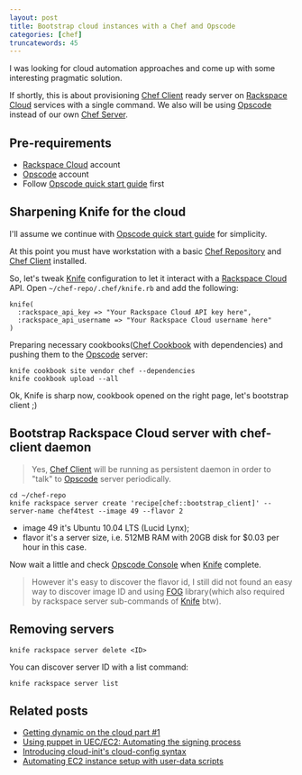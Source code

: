 ```yaml
---
layout: post
title: Bootstrap cloud instances with a Chef and Opscode
categories: [chef]
truncatewords: 45
---
```


I was looking for cloud automation approaches and come up with some interesting pragmatic solution.

If shortly, this is about provisioning [Chef Client][] ready server on [Rackspace Cloud][] services with a single command. We also will be using [Opscode][] instead of our own [Chef Server][].

## Pre-requirements

 * [Rackspace Cloud][] account
 * [Opscode][] account
 * Follow [Opscode quick start guide][] first

## Sharpening Knife for the cloud

I'll assume we continue with [Opscode quick start guide][] for simplicity.

At this point you must have workstation with a basic [Chef Repository][] and [Chef Client][] installed.

So, let's tweak [Knife][] configuration to let it interact with a [Rackspace Cloud][] API. Open `~/chef-repo/.chef/knife.rb` and add the following:

    knife(
      :rackspace_api_key => "Your Rackspace Cloud API key here",
      :rackspace_api_username => "Your Rackspace Cloud username here"
    )

Preparing necessary cookbooks([Chef Cookbook][] with dependencies) and pushing them to the [Opscode][] server:

    knife cookbook site vendor chef --dependencies
    knife cookbook upload --all

Ok, Knife is sharp now, cookbook opened on the right page, let's bootstrap client ;)

## Bootstrap Rackspace Cloud server with chef-client daemon

> Yes, [Chef Client][] will be running as persistent daemon in order to "talk" to [Opscode][] server periodically.

    cd ~/chef-repo
    knife rackspace server create 'recipe[chef::bootstrap_client]' --server-name chef4test --image 49 --flavor 2

 * image 49 it's Ubuntu 10.04 LTS (Lucid Lynx);
 * flavor it's a server size, i.e. 512MB RAM with 20GB disk for $0.03 per hour in this case.

Now wait a little and check [Opscode Console][] when [Knife][] complete.

> However it's easy to discover the flavor id, I still did not found an easy way to discover image ID and using [FOG][] library(which also required by rackspace server sub-commands of [Knife][] btw).

## Removing servers

    knife rackspace server delete <ID>

You can discover server ID with a list command:

    knife rackspace server list

## Related posts

 * [Getting dynamic on the cloud part #1](http://blog.zefironetworks.com/?p=21)
 * [Using puppet in UEC/EC2: Automating the signing process](http://ubuntumathiaz.wordpress.com/2010/03/25/using-puppet-in-uecec2-automating-the-signing-process/)
 * [Introducing cloud-init's cloud-config syntax](http://ubuntu-smoser.blogspot.com/2010/03/introducing-cloud-inits-cloud-config.html)
 * [Automating EC2 instance setup with user-data scripts](http://www.turnkeylinux.org/blog/ec2-userdata)


[Chef]: http://wiki.opscode.com/display/chef/Home
[Chef Client]: http://wiki.opscode.com/display/chef/Chef+Client
[Chef Server]: http://wiki.opscode.com/display/chef/Chef+Server
[Chef Repository]: http://wiki.opscode.com/display/chef/Chef+Repository
[Chef Cookbook]: http://github.com/opscode/cookbooks/tree/master/chef/
[Knife]: http://wiki.opscode.com/display/chef/Knife
  "command-line utility used to interact with a Chef server directly through the RESTful API"
[Rackspace Cloud]: http://www.rackspacecloud.com/
[Opscode]: http://www.opscode.com/
[Opscode Console]: http://manage.opscode.com/
[Opscode knowledge base]: http://help.opscode.com/faqs
[Opscode quick start guide]: http://help.opscode.com/faqs/start/how-to-get-started
[FOG]: http://github.com/geemus/fog
